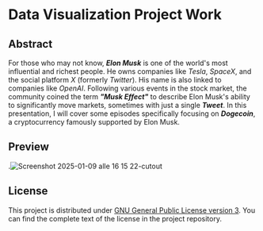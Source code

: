 # Data Visualization Project Work

## Abstract

For those who may not know, **_Elon Musk_** is one of the world's most influential and richest people. He owns companies like _Tesla_, _SpaceX_, and the social platform _X_ (formerly _Twitter_). His name is also linked to companies like _OpenAI_. Following various events in the stock market, the community coined the term **_"Musk Effect"_** to describe Elon Musk's ability to significantly move markets, sometimes with just a single **_Tweet_**. In this presentation, I will cover some episodes specifically focusing on **_Dogecoin_**, a cryptocurrency famously supported by Elon Musk.

## Preview

.![Screenshot 2025-01-09 alle 16 15 22-cutout](https://github.com/user-attachments/assets/44a3493a-4235-4ffd-bd2d-89ac18071320)

## License

This project is distributed under [GNU General Public License version 3](https://opensource.org/license/gpl-3-0). You can find the complete text of the license in the project repository.
